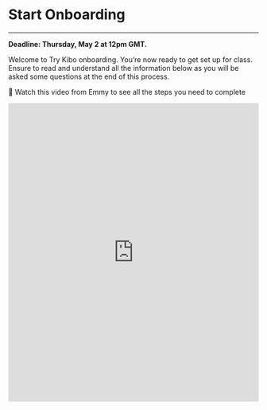 # Start Onboarding

---
**Deadline: Thursday, May 2 at 12pm GMT.**

Welcome to Try Kibo onboarding. You’re now ready to get set up for class. Ensure to read and understand all the information below as you will be asked some questions at the end of this process. 

<aside>

🚨 Watch this video from Emmy to see all the steps you need to complete

</aside>


<div style="position: relative; height: 100%; width: 100%;">
  <iframe width="100%" height="600" src="https://www.loom.com/embed/1447d55fec064aa4bdea524c5f57eb09?sid=3693661d-7f8e-4974-ae43-01a7941a999c" title="Onboarding for Try Kibo" frameborder="0" allow="accelerometer; autoplay; clipboard-write; encrypted-media; gyroscope; picture-in-picture; web-share" allowfullscreen></iframe>
</div>


During this process, you will:
* Select a live class.
* Join your class Replit team.
* Learn about how you will learn at Kibo.
* Join Discord, update your profile, and introduce yourself.
* Submit an onboarding checklist form

As you get through these steps, you will complete 3 activities that will help us verify that you are ready for class.

>

# Virtual sessions during Try Kibo

While you study at Kibo, there will be weekly live events that you will attend. These events are:

* **Live class(90 minutes)**: Mandatory weekly live sessions on Google Meet, led by an instructor or teaching assistant. It will include collaborative problem-solving (1 hour) and opportunities to ask questions about your lessons (30 minutes). You will select a live class time below.

* **Office hours (60 minutes)**: Personalized help with your projects and lessons. This session is _optional_ and led by a teaching assistant.

* **Community Friday (60 minutes)**: Career-focused events featuring tech professionals and mentors like software engineers, product managers, and data scientists.


### Activity 1 - select a live class

Below is a list of weekly live classes available. Submit the form below to pick a live class time that works best for you. You can only select one live class. Time is in GMT(convert to your local timezone)

| Time (in GMT) | Day | Led by |
| --- | --- | --- |
| 5:00pm GMT | Wednesday | Emmanuel A |
| 2:30pm GMT | Thursdays | Wasiu Y |
| 7:00pm GMT | Fridays | Enoch E |
| 3:00pm GMT | Saturdays | Emmanuel O |


<div style="width:100%;height:500px;"><iframe src="https://forms.gle/2CpWh1t37fHFTjRj7" frameborder="0" sandbox="allow-scripts allow-popups allow-top-navigation-by-user-activation allow-forms allow-same-origin" allowfullscreen="" style="width: 100%; height: 100%; border-radius: 1px; pointer-events: auto; background-color: white;"></iframe>
</div>

>

# Learning at Kibo 

You will be learning with peers, instructors, and teaching assistants from across the continent. In this section, you will learn about the support system available to you and how you can get help.

* **The Kibo Support System:** This includes community managers, instructors, and teaching assistants who are available to help you throughout your learning journey. Feel free to reach out and connect with any of them

![support_system](./try-kibo-onboarding/support_system.png)

* **How to get help:** Even though you will have a host of people who will support you throughout your journey, you will also refine your problem-solving abilities. As a rule of thumb, if you need help with your lessons, follow these steps to get help.
    * **Google:** Try to find answers to your questions online – a great way to polish your Google searching skills
    * **Community:** Ask your peers in the #help channels on Discord. They might have similar questions or answer
    * **Kibo:** If you still need assistance, contact the Kibo team—your instructor, TAs, or community managers.

![how_to_get_help](./try-kibo-onboarding/how_to_get_help.png)

>

# Tools for Success

During your class, you will use various tools for your learning. These tools are:

* **Anchor:** If you can see this, you are on Anchor. All your lessons will be released on this site – bookmark this site: <a href="https://lms.kibo.school/" target="_blank"> lms.kibo.school </a>
* **Replit:** You will write your code and submit it using. It has everything you need to build and run computer programs. You will join a replit team to access your lessons below
* **Zoom & Google Meet:** You will use these tools to attend your live classes, office hours, and events.
* **Discord:** This is our community platform, where you'll communicate and connect with peers and instructors. Joining Discord is mandatory once the program starts, as all communication from the Kibo team will be conducted there. You will join Discord and introduce yourself below


### Activity 2 – Join Replit Team

You have already created a Replit account during the admissions challenge. Now, you need to join the Replit team so you will be able to access your work in class.

* Go to <a href="https://replit.com/~" target="_blank">replit.com</a>
* Select "Log in" at the top right corner to login to your account
* <a href="https://replit.com/teams/join/vnkaintherfcjouxwgumkaoqtrexztiw-tk12-ids" target="_blank">Click this link </a> to join the Replit team for the class.


### Activity 3 – Join Discord and complete the onboarding checklist

After the class starts, all communication from the Kibo team will occur on Discord, so joining is mandatory. Follow the steps below to join Discord, introduce yourself, update your profile, and complete the onboarding checklist form.

🚨**Note:** If you witness any delays trying to join Discord, be patient and try again in a few hours. Discord may ban your account if they see multiple activities happening at one time, and it may take up to 20 days to resolve.

* If you already have a Discord account, <a href="https://discord.com/login" target="_blank">log in</a>. Otherwise, create an account and verify it via email. Check your spam folder if the email is not in your inbox
* Join the Try Kibo Discord Server: <a href="https://discord.gg/fkQKtYd33z" target="_blank">https://discord.gg/fkQKtYd33z</a> and follow the steps until you submit the onboarding checklist

    **Steps**
    * Introduce yourself in the #introductions channel
        * Your full name
        * Your location(city, country)
        * A fun fact about you
        * An image or gif that represents you
    *  Update your Discord name to your first name and last initial e.g., "Jessica A", "Sydney W"
    *  Add a preferred profile picture
    *  Submit the onboarding checklist form

Once you have done all the above, you’re ready for class! You will get an invite to the mandatory orientation on or before the end of today.

>

### Orientation date: Friday, 3rd May from 2 - 3:30pm GMT. Mark your calendar
